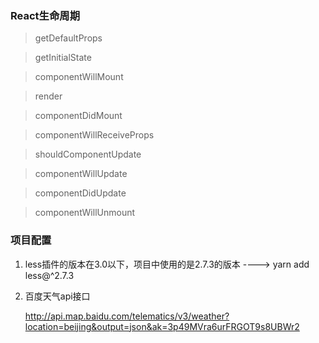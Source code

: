 ### React生命周期

> getDefaultProps

> getInitialState

> componentWillMount

> render

> componentDidMount

> componentWillReceiveProps

> shouldComponentUpdate

> componentWillUpdate

> componentDidUpdate

> componentWillUnmount

### 项目配置

1. less插件的版本在3.0以下，项目中使用的是2.7.3的版本 ----> yarn add less@^2.7.3

2. 百度天气api接口

    http://api.map.baidu.com/telematics/v3/weather?location=beijing&output=json&ak=3p49MVra6urFRGOT9s8UBWr2

